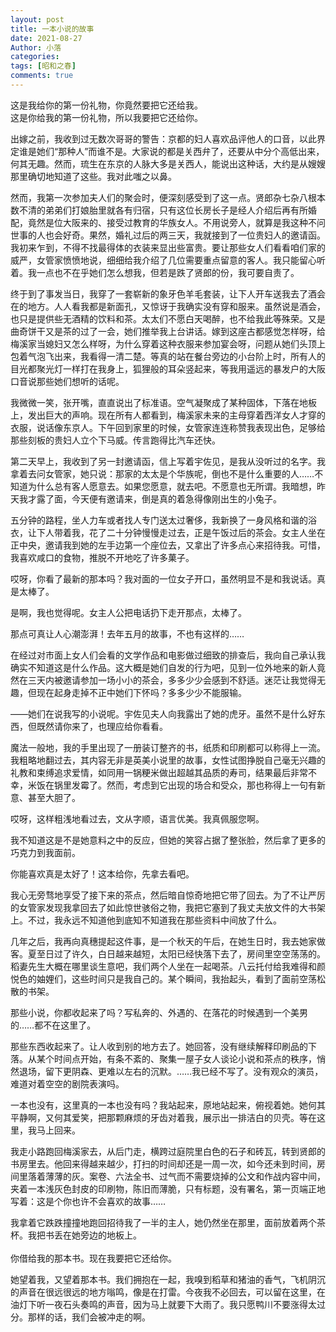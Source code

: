 ```yaml
---
layout: post
title: 一本小说的故事
date: 2021-08-27
Author: 小落
categories: 
tags: [昭和之春]
comments: true
--- 
```


这是我给你的第一份礼物，你竟然要把它还给我。<br>
这是你给我的第一份礼物，所以我要把它还给你。<br>


<!-- more -->

出嫁之前，我收到过无数次哥哥的警告：京都的妇人喜欢品评他人的口音，以此界定谁是她们“那种人”而谁不是。大家说的都是关西弁了，还要从中分个高低出来，何其无趣。然而，琉生在东京的人脉大多是关西人，能说出这种话，大约是从嫂嫂那里确切地知道了这些。我对此嗤之以鼻。<br>

然而，我第一次参加夫人们的聚会时，便深刻感受到了这一点。贤郎杂七杂八根本数不清的弟弟们打娘胎里就各有归宿，只有这位长房长子是经人介绍后再有所婚配，竟然是位大阪来的、接受过教育的华族女人。不用说旁人，就算是我这种不问世事的人也会好奇。果然，婚礼过后的两三天，我就接到了一位贵妇人的邀请函。我初来乍到，不得不找最得体的衣装来显出些富贵。要让那些女人们看看咱们家的威严，女管家愤愤地说，细细给我介绍了几位需要重点留意的客人。我只能留心听着。我一点也不在乎她们怎么想我，但若是跌了贤郎的份，我可要自责了。<br>

终于到了事发当日，我穿了一套崭新的象牙色羊毛套装，让下人开车送我去了酒会在的地方。人人看我都是新面孔，又惊讶于我确实没有穿和服来。虽然说是酒会，也只是提供些无酒精的饮料和茶。太太们不愿白天喝醉，也不给我此等殊荣。又是曲奇饼干又是茶的过了一会，她们推举我上台讲话。嫁到这座古都感觉怎样呀，给梅溪家当媳妇又怎么样呀，为什么穿着这种衣服来参加宴会呀，问题从她们头顶上包着气泡飞出来，我看得一清二楚。等真的站在餐台旁边的小台阶上时，所有人的目光都聚光灯一样打在我身上，狐狸般的耳朵竖起来，等我用遥远的暴发户的大阪口音说那些她们想听的话呢。<br>

我微微一笑，张开嘴，直直说出了标准语。空气凝聚成了某种固体，下落在地板上，发出巨大的声响。现在所有人都看到，梅溪家未来的主母穿着西洋女人才穿的衣服，说话像东京人。下午回到家里的时候，女管家连连称赞我表现出色，足够给那些刻板的贵妇人立个下马威。传言跑得比汽车还快。<br>

第二天早上，我收到了另一封邀请函，信上写着宇佐见，是我从没听过的名字。我拿着去问女管家，她只说：那家的太太是个华族呢，倒也不是什么重要的人……不知道为什么总有客人愿意去。如果您愿意，就去吧。不愿意也无所谓。我暗想，昨天我才露了面，今天便有邀请来，倒是真的着急得像刚出生的小兔子。<br>

五分钟的路程，坐人力车或者找人专门送太过奢侈，我新换了一身风格和谐的浴衣，让下人带着我，花了二十分钟慢慢走过去，正是午饭过后的茶会。女主人坐在正中央，邀请我到她的左手边第一个座位去，又拿出了许多点心来招待我。可惜，我喜欢咸口的食物，推脱不开地吃了许多菓子。<br>

哎呀，你看了最新的那本吗？我对面的一位女子开口，虽然明显不是和我说话。真是太棒了。<br>

是啊，我也觉得呢。女主人公把电话扔下走开那点，太棒了。<br>

那点可真让人心潮澎湃！去年五月的故事，不也有这样的……<br>

在经过对市面上女人们会看的文学作品和电影做过细致的排查后，我向自己承认我确实不知道这是什么作品。这大概是她们自发的行为吧，见到一位外地来的新人竟然在三天内被邀请参加一场小小的茶会，多多少少会感到不舒适。迷茫让我觉得无趣，但现在起身走掉不正中她们下怀吗？多多少少不能服输。<br>

——她们在说我写的小说呢。宇佐见夫人向我露出了她的虎牙。虽然不是什么好东西，但既然请你来了，也理应给你看看。<br>

魔法一般地，我的手里出现了一册装订整齐的书，纸质和印刷都可以称得上一流。我粗略地翻过去，其内容无非是英美小说里的故事，女性试图挣脱自己毫无兴趣的礼教和束缚追求爱情，如同用一锅粳米做出超越其品质的寿司，结果最后非常不幸，米饭在锅里发霉了。然而，考虑到它出现的场合和受众，那也称得上一句有新意、甚至大胆了。<br>

哎呀，这样粗浅地看过去，文从字顺，语言优美。我真佩服您啊。<br>

我不知道这是不是她意料之中的反应，但她的笑容占据了整张脸，然后拿了更多的巧克力到我面前。<br>

你能喜欢真是太好了！这本给你，先拿去看吧。<br>

我心无旁骛地享受了接下来的茶点，然后暗自惊奇地把它带了回去。为了不让严厉的女管家发现我拿回去了如此惊世骇俗之物，我把它塞到了我丈夫放文件的大书架上。不过，我永远不知道他到底知不知道我在那些资料中间放了什么。<br>

几年之后，我再向真穗提起这件事，是一个秋天的午后，在她生日时，我去她家做客。夏至日过了许久，白日越来越短，太阳已经快落下去了，房间里空空荡荡的。稻妻先生大概在哪里谈生意吧，我们两个人坐在一起喝茶。八云托付给我难得和颜悦色的妯娌们，这些时间只是我自己的。某个瞬间，我抬起头，看到了面前空荡松散的书架。<br>

那些小说，你都收起来了吗？写私奔的、外遇的、在落花的时候遇到一个美男的……都不在这里了。<br>

那些东西收起来了。让人收到别的地方去了。她回答，没有继续解释印刷品的下落。从某个时间点开始，有条不紊的、聚集一屋子女人谈论小说和茶点的秩序，悄然退场，留下更阴森、更难以左右的沉默。……我已经不写了。没有观众的演员，难道对着空空的剧院表演吗。<br>

一本也没有，这里真的一本也没有吗？我站起来，原地站起来，俯视着她。她何其平静啊，又何其爱笑，把那颗麻烦的牙齿对着我，展示出一排洁白的贝壳。等在这里，我马上回来。<br>

我走小路跑回梅溪家去，从后门走，横跨过庭院里白色的石子和砖瓦，转到贤郎的书房里去。他回来得越来越少，打扫的时间却还是一周一次，如今还未到时间，房间里落着薄薄的灰。案卷、六法全书、过气而不需要烧掉的公文和作战内容中间，夹着一本浅灰色封皮的印刷物，陈旧而薄脆，只有标题，没有署名，第一页端正地写着：这是个你也许不会喜欢的故事……<br>

我拿着它跌跌撞撞地跑回招待我了一半的主人，她仍然坐在那里，面前放着两个茶杯。我把书丢在她旁边的地板上。<br>
<br>
你借给我的那本书。现在我要把它还给你。<br>

她望着我，又望着那本书。我们拥抱在一起，我嗅到稻草和猪油的香气，飞机阴沉的声音在很远很远的地方嗡鸣，像是在打雷。今夜我不必回去，可以留在这里，在油灯下听一夜石头奏鸣的声音，因为马上就要下大雨了。我只愿鸭川不要涨得太过分。那样的话，我们会被冲走的啊。<br>
